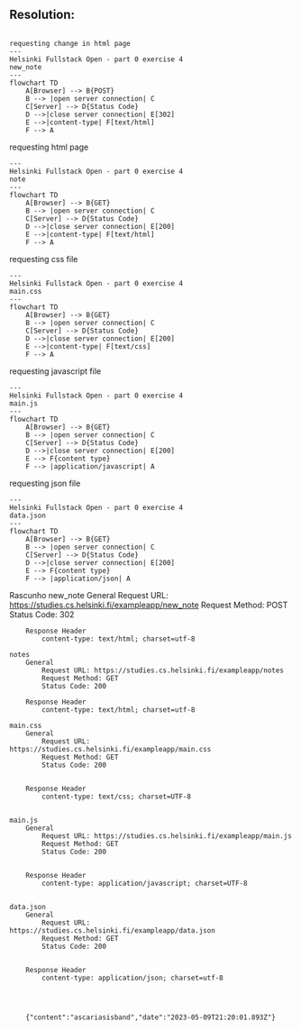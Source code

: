 ## Resolution: 

```mermaid

requesting change in html page
---
Helsinki Fullstack Open - part 0 exercise 4
new_note
---
flowchart TD
    A[Browser] --> B{POST}
    B --> |open server connection| C
    C[Server] --> D{Status Code}
    D -->|close server connection| E[302]
    E -->|content-type| F[text/html]
    F --> A
```

requesting html page
```mermaid
---
Helsinki Fullstack Open - part 0 exercise 4
note
---
flowchart TD
    A[Browser] --> B{GET}
    B --> |open server connection| C
    C[Server] --> D{Status Code}
    D -->|close server connection| E[200] 
    E -->|content-type| F[text/html]
    F --> A
```

requesting css file
```mermaid
---
Helsinki Fullstack Open - part 0 exercise 4
main.css
---
flowchart TD
    A[Browser] --> B{GET}
    B --> |open server connection| C
    C[Server] --> D{Status Code}
    D -->|close server connection| E[200]
    E -->|content-type| F[text/css]
    F --> A
```

requesting javascript file
```mermaid
---
Helsinki Fullstack Open - part 0 exercise 4
main.js
---
flowchart TD
    A[Browser] --> B{GET}
    B --> |open server connection| C
    C[Server] --> D{Status Code}
    D -->|close server connection| E[200]
    E --> F{content type}
    F --> |application/javascript| A
```

requesting json file
```mermaid
---
Helsinki Fullstack Open - part 0 exercise 4
data.json
---
flowchart TD
    A[Browser] --> B{GET}
    B --> |open server connection| C
    C[Server] --> D{Status Code}
    D -->|close server connection| E[200]
    E --> F{content type}
    F --> |application/json| A
```

Rascunho
    new_note
        General
            Request URL: https://studies.cs.helsinki.fi/exampleapp/new_note
            Request Method: POST
            Status Code: 302 


        Response Header
            content-type: text/html; charset=utf-8

    notes
        General
            Request URL: https://studies.cs.helsinki.fi/exampleapp/notes
            Request Method: GET
            Status Code: 200 

        Response Header
            content-type: text/html; charset=utf-8

    main.css
        General
            Request URL: https://studies.cs.helsinki.fi/exampleapp/main.css
            Request Method: GET
            Status Code: 200 


        Response Header
            content-type: text/css; charset=UTF-8


    main.js
        General
            Request URL: https://studies.cs.helsinki.fi/exampleapp/main.js
            Request Method: GET
            Status Code: 200 

        
        Response Header
            content-type: application/javascript; charset=UTF-8


    data.json
        General
            Request URL: https://studies.cs.helsinki.fi/exampleapp/data.json
            Request Method: GET
            Status Code: 200 


        Response Header
            content-type: application/json; charset=utf-8




        {"content":"ascariasisband","date":"2023-05-09T21:20:01.893Z"}
